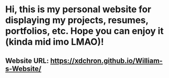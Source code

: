 # Hi, this is my personal website for displaying my projects, resumes, portfolios, etc. Hope you can enjoy it (kinda mid imo LMAO)!
## Website URL: https://xdchron.github.io/William-s-Website/</h2>
